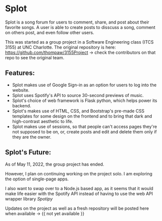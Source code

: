 # Splot

Splot is a song forum for users to comment, share, and post about their favorite songs. A user is able to create posts to disscuss a song, comment on others post, and even follow other users.

This was started as a group project in a Software Engineering class (ITCS 3155) at UNC Charlotte. The original repository is here: https://github.com/thompaw/3155Project
-> check the contributors on that repo to see the original team.

## Features:
* Splot makes use of Google Sign-in as an option for users to log into the website.
* Splot uses Spotify's API to source 30-second previews of music.
* Splot's choice of web framework is Flask python, which helps power its backend. 
* Splot's makes use of HTML, CSS, and Bootstrap's pre-made CSS templates for some design on the frontend and to bring that dark and high-contrast aesthetic to life.
* Splot makes use of sessions, so that people can't access pages they're not supposed to be on, or, create posts and edit and delete them only if they are the owner.

## Splot's Future:
As of May 11, 2022, the group project has ended.

However, I plan on continuing working on the project solo. I am exploring the option of single-page apps.

I also want to swap over to a Node.js based app, as it seems that it would make life easier with the Spotify API instead of having to use the web API wrapper library _Spotipy_

Updates on the project as well as a fresh repository will be posted here when available -> {{ not yet available }}

